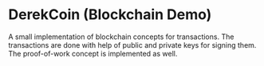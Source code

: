 # DerekCoin (Blockchain Demo)
A small implementation of blockchain concepts for transactions. The transactions are done with help of public and private keys for signing them. The proof-of-work concept is implemented as well.
